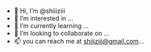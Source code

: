 - 👋 Hi, I’m @shiiiziii
- 👀 I’m interested in ...
- 🌱 I’m currently learning ...
- 💞️ I’m looking to collaborate on ...
- 📫 you can reach me at shiiiziii@gmail.com...

<!---
shiiiziii/shiiiziii is a ✨ special ✨ repository because its `README.md` (this file) appears on your GitHub profile.
You can click the Preview link to take a look at your changes.
--->

